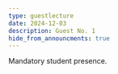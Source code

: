 ```yaml
---
type: guestlecture
date: 2024-12-03
description: Guest No. 1
hide_from_announcments: true
---
```

Mandatory student presence.
